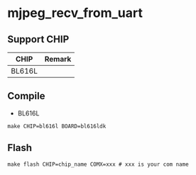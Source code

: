 # mjpeg_recv_from_uart


## Support CHIP

|      CHIP        | Remark |
|:----------------:|:------:|
|BL616L            |        |

## Compile

- BL616L

```
make CHIP=bl616l BOARD=bl616ldk
```

## Flash

```
make flash CHIP=chip_name COMX=xxx # xxx is your com name
```